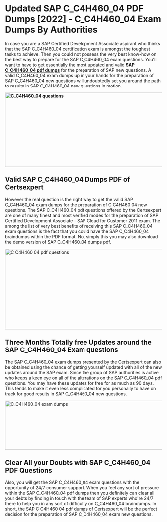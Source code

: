<h1><strong>Updated SAP C_C4H460_04 PDF Dumps [2022] - C_C4H460_04 Exam Dumps By Authorities&nbsp;</strong></h1>
<p><span style="font-weight: 400;">In case you are a SAP Certified Development Associate aspirant who thinks that the SAP C_C4H460_04 certification exam is amongst the toughest tasks to achieve. Then you could not possess the very best know-how on the best way to prepare for the SAP C_C4H460_04 exam questions. You'll want to have to get essentially the most updated and valid <strong><a href="https://www.certsexpert.com/C_C4H460_04-pdf-questions.html">SAP C_C4H460_04 pdf dumps</a></strong> for the preparation of SAP new questions. A valid  C_C4H460_04 exam dumps up in your hands for the preparation of SAP C_C4H460_04 new questions will undoubtedly set you around the path to results in SAP C_C4H460_04 new questions in motion.</span></p>
<p><span style="font-weight: 400;"><strong><img style="display: block; margin-left: auto; margin-right: auto;" src="https://i.ibb.co/QXh983F/73475278-2429792180625311-4586132736837681152-n.jpg" alt="C_C4H460_04 questions" width="632" height="238" /></strong></span></p>
<h2><strong>Valid SAP C_C4H460_04 Dumps PDF of Certsexpert</strong></h2>
<p><span style="font-weight: 400;">However the real question is the right way to get the valid SAP C_C4H460_04 exam dumps for the preparation of C C4H460 04 new questions. The SAP C_C4H460_04 pdf questions offered by the Certsexpert are one of many finest and most verified modes for the preparation of SAP Certified Development Associate - SAP Cloud for Customer 2011 exam. The among the list of very best benefits of receiving this SAP C_C4H460_04 exam questions is the fact that you could have the SAP C_C4H460_04 braindumps within the PDF format. Not simply this you may also download the demo version of SAP C_C4H460_04 dumps pdf.</span></p>
<p><span style="font-weight: 400;"><img style="display: block; margin-left: auto; margin-right: auto;" src="https://i.ibb.co/Jd8hN2L/76714008-3182067705200142-8735104740007870464-n.jpg" alt="C C4H460 04 pdf questions" width="701" height="259" /></span></p>
<h2><strong>Three Months Totally free Updates around the SAP C_C4H460_04 Exam questions</strong></h2>
<p><span style="font-weight: 400;">The SAP C_C4H460_04 exam dumps presented by the Certsexpert can also be obtained using the chance of getting yourself updated with all of the new updates around the SAP exam. Since the group of SAP authorities is active who keeps a keen eye on all of the alterations on the SAP C_C4H460_04 pdf questions. You may have these updates for free for as much as 90 days. This tends to make it even less complicated for you personally to have on track for good results in SAP C_C4H460_04 new questions.</span></p>
<p><span style="font-weight: 400;"><a href="https://www.certsexpert.com/C_C4H460_04-pdf-questions.html"><img style="display: block; margin-left: auto; margin-right: auto;" src="https://i.ibb.co/TMnKrkJ/75398236-424489711531572-5064688549987614720-n.jpg" alt="C_C4H460_04 exam dumps" width="714" height="158" /></a></span></p>
<h2><strong>Clear All your Doubts with SAP C_C4H460_04 PDF Questions</strong></h2>
<p>Also, you will get the SAP C_C4H460_04 exam questions with the opportunity of 24/7 consumer support. When you feel any sort of pressure within the SAP C_C4H460_04 pdf dumps then you definitely can clear all your debts by finding in touch with the team of SAP experts who're 24/7 there to help you in any sort of difficulty on  C_C4H460_04 braindumps. In short, the SAP C C4H460 04 pdf dumps of Certsexpert will be the perfect decision for the preparation of SAP C_C4H460_04 exam new questions.</p>
